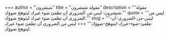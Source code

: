 +++
author = "شيشرون"
title = "مقولة شيشرون"
description = '''مقولة شيشرون: ليس من الضروري أن تطفئ ضوء غيرك ليتوهج ضوؤك.'''
quote = '''ليس من الضروري أن تطفئ ضوء غيرك ليتوهج ضوؤك.'''
slug = '''ليس-من-الضروري-أن-تطفئ-ضوء-غيرك-ليتوهج-ضوؤك'''
+++
ليس من الضروري أن تطفئ ضوء غيرك ليتوهج ضوؤك.
